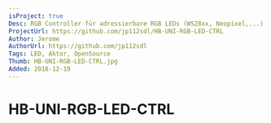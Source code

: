 ```yaml
---
isProject: true
Desc: RGB Controller für adressierbare RGB LEDs (WS28xx, Neopixel,...)
ProjectUrl: https://github.com/jp112sdl/HB-UNI-RGB-LED-CTRL
Author: Jerome
AuthorUrl: https://github.com/jp112sdl
Tags: LED, Aktor, OpenSource
Thumb: HB-UNI-RGB-LED-CTRL.jpg
Added: 2018-12-19
---
```


# HB-UNI-RGB-LED-CTRL
